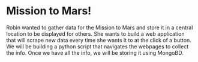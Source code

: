 # Mission to Mars!

Robin wanted to gather data for the Mission to Mars and store it in a central location to be displayed for others. She wants to build a web application that will scrape new data every time she wants it to at the click of a button. We will be building a python script that navigates the webpages to collect the info. Once we have all the info, we will be storing it using MongoBD. 
